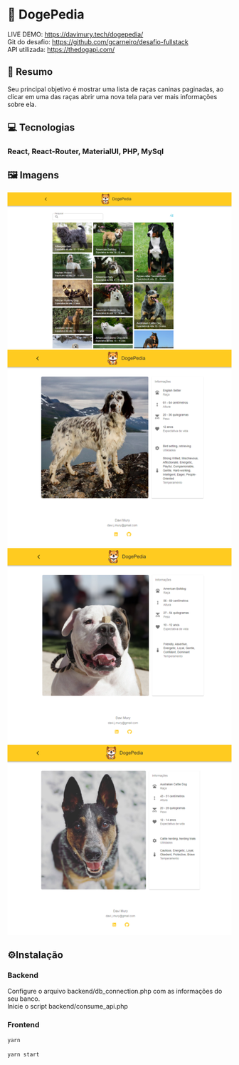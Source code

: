 
# 🐶 DogePedia
LIVE DEMO: https://davimury.tech/dogepedia/  
Git do desafio: https://github.com/gcarneiro/desafio-fullstack  
API utilizada: https://thedogapi.com/  

## 📝 Resumo
Seu principal objetivo é mostrar uma lista de raças caninas paginadas, ao clicar em uma das raças abrir uma nova tela para ver mais informações sobre ela.

## 💻 Tecnologias
### React, React-Router, MaterialUI, PHP, MySql

## 🖼️ Imagens
![alt text](https://github.com/davimury/DogePedia/blob/main/images/1.png)
![alt text](https://github.com/davimury/DogePedia/blob/main/images/2.png)
![alt text](https://github.com/davimury/DogePedia/blob/main/images/3.png)
![alt text](https://github.com/davimury/DogePedia/blob/main/images/4.png)

## ⚙️Instalação
### Backend
Configure o arquivo backend/db_connection.php com as informações do seu banco.  
Inicie o script backend/consume_api.php  

### Frontend
```
yarn

yarn start
```
